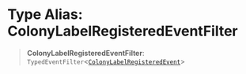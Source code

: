 # Type Alias: ColonyLabelRegisteredEventFilter

> **ColonyLabelRegisteredEventFilter**: `TypedEventFilter`\<[`ColonyLabelRegisteredEvent`](ColonyLabelRegisteredEvent.md)\>
